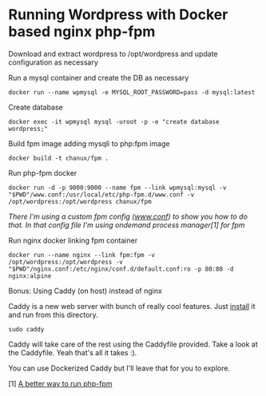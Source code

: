 # Running Wordpress with Docker based nginx php-fpm

Download and extract wordpress to /opt/wordpress and update configuration as necessary

Run a mysql container and create the DB as necessary

    docker run --name wpmysql -e MYSQL_ROOT_PASSWORD=pass -d mysql:latest

Create database

    docker exec -it wpmysql mysql -uroot -p -e "create database wordpress;"

Build fpm image adding mysqli to php:fpm image

    docker build -t chanux/fpm .

Run php-fpm docker

    docker run -d -p 9000:9000 --name fpm --link wpmysql:mysql -v "$PWD"/www.conf:/usr/local/etc/php-fpm.d/www.conf -v /opt/wordpress:/opt/wordpress chanux/fpm

*There I'm using a custom fpm config (www.conf) to show you how to do that. In that config file I'm using ondemand process manager[1] for fpm*

Run nginx docker linking fpm container

    docker run --name nginx --link fpm:fpm -v /opt/wordpress:/opt/wordpress -v "$PWD"/nginx.conf:/etc/nginx/conf.d/default.conf:ro -p 80:80 -d nginx:alpine

Bonus: Using Caddy (on host) instead of nginx

Caddy is a new web server with bunch of really cool features.
Just [install](https://caddyserver.com/download) it and run from this directory.

    sudo caddy

Caddy will take care of the rest using the Caddyfile provided.
Take a look at the Caddyfile. Yeah that's all it takes :).

You can use Dockerized Caddy but I'll leave that for you to explore.

[1] [A better way to run php-fpm](https://ma.ttias.be/a-better-way-to-run-php-fpm/)
